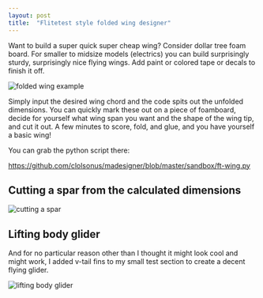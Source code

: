 ```yaml
---
layout: post
title:  "Flitetest style folded wing designer"
---
```


Want to build a super quick super cheap wing? Consider dollar tree
foam board.  For smaller to midsize models (electrics) you can build
surprisingly sturdy, surprisingly nice flying wings.  Add paint or
colored tape or decals to finish it off.

![folded wing example](/images/2021/03/IMG_20210309_185339347_HDR.jpg)

Simply input the desired wing chord and the code spits out the
unfolded dimensions.  You can quickly mark these out on a piece of
foamboard, decide for yourself what wing span you want and the shape
of the wing tip, and cut it out.  A few minutes to score, fold, and
glue, and you have yourself a basic wing!

You can grab the python script there:

<https://github.com/clolsonus/madesigner/blob/master/sandbox/ft-wing.py>

## Cutting a spar from the calculated dimensions

![cutting a spar](/images/2021/03/IMG_20210312_201917069.jpg)

## Lifting body glider

And for no particular reason other than I thought it might look cool
and might work, I added v-tail fins to my small test section to create
a decent flying glider.

![lifting body glider](/images/2021/03/IMG_20210314_100423282_HDR.jpg)